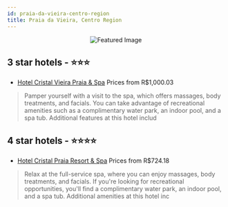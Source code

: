 ```yaml
---
id: praia-da-vieira-centro-region
title: Praia da Vieira, Centro Region
---
```


<center><img src="https://i.travelapi.com/hotels/3000000/2120000/2113100/2113077/4e25c565_z.jpg" alt="Featured Image" /></center>


##  3 star hotels - ⭐️⭐️⭐️

-    [Hotel Cristal Vieira Praia & Spa](https://us.hurb.com/hotels/praia-da-vieira/hotel-cristal-vieira-praia-spa-JNP-JP276026?cmp=18055) Prices from R$1,000.03
   > Pamper yourself with a visit to the spa, which offers massages, body treatments, and facials. You can take advantage of recreational amenities such as a complimentary water park, an indoor pool, and a spa tub. Additional features at this hotel includ

##  4 star hotels - ⭐️⭐️⭐️⭐️

-    [Hotel Cristal Praia Resort & Spa](https://us.hurb.com/hotels/praia-da-vieira/hotel-cristal-praia-resort-spa-JNP-JP298985?cmp=18055) Prices from R$724.18
   > Relax at the full-service spa, where you can enjoy massages, body treatments, and facials. If you're looking for recreational opportunities, you'll find a complimentary water park, an indoor pool, and a spa tub. Additional amenities at this hotel inc
